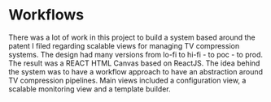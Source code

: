 # Workflows
There was a lot of work in this project to build a system based around the patent I filed regarding scalable views for managing TV compression systems.
The design had many versions from lo-fi to hi-fi - to poc - to prod.
The result was a REACT HTML Canvas based on ReactJS. The idea behind the system was to have a workflow approach to have an abstraction around TV compression pipelines. Main views included a configuration view, a scalable monitoring view and a template builder.